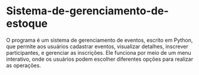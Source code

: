 # Sistema-de-gerenciamento-de-estoque
O programa é um sistema de gerenciamento de eventos, escrito em Python, que
permite aos usuários cadastrar eventos, visualizar detalhes, inscrever participantes,
e gerenciar as inscrições. Ele funciona por meio de um menu interativo, onde os
usuários podem escolher diferentes opções para realizar as operações.
